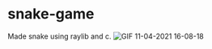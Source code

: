 # snake-game
Made snake using raylib and c.
![GIF 11-04-2021 16-08-18](https://user-images.githubusercontent.com/35415676/114309785-57b89b00-9ae0-11eb-9402-30a33f7ee4e5.gif)

